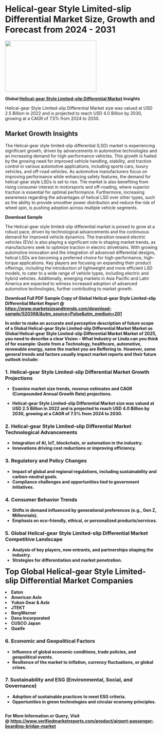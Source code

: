 <H1>Helical-gear Style Limited-slip Differential Market Size, Growth and Forecast from 2024 - 2031</H1><img class="aligncenter size-medium wp-image-584254" src="https://thirdeyenews.in/wp-content/uploads/2024/09/Global-Market-Research-300x168.jpeg" alt="" width="300" height="168" /><p><strong>Global&nbsp;<a href="https://www.marketsizeandtrends.com/download-sample/520368/&amp;utm_source=Pulse&amp;utm_medium=201">Helical-gear Style Limited-slip Differential Market</a> Insights</strong></p><p>Helical-gear Style Limited-slip Differential Market size was valued at USD 2.5 Billion in 2022 and is projected to reach USD 4.0 Billion by 2030, growing at a CAGR of 7.5% from 2024 to 2030.</p><p><h2>Market Growth Insights</h2> <p>The Helical-gear style limited-slip differential (LSD) market is experiencing significant growth, driven by advancements in automotive technologies and an increasing demand for high-performance vehicles. This growth is fueled by the growing need for improved vehicle handling, stability, and traction control in various automotive applications, including sports cars, luxury vehicles, and off-road vehicles. As automotive manufacturers focus on improving performance while enhancing safety features, the demand for helical-gear style LSDs is set to rise. The market is also benefiting from rising consumer interest in motorsports and off-roading, where superior traction is essential for optimal performance. Furthermore, increasing awareness regarding the advantages of helical LSD over other types, such as the ability to provide smoother power distribution and reduce the risk of wheel spin, is pushing adoption across multiple vehicle segments.</p> <p><strong>Download Sample</strong></p> <p>The Helical-gear style limited-slip differential market is poised to grow at a robust pace, driven by technological advancements and the continuous demand for improved vehicle dynamics. The transition toward electric vehicles (EVs) is also playing a significant role in shaping market trends, as manufacturers seek to optimize traction in electric drivetrains. With growing automotive innovation and the integration of advanced differential designs, helical LSDs are becoming a preferred choice for high-performance, high-torque applications. Key players are focusing on expanding their product offerings, including the introduction of lightweight and more efficient LSD models, to cater to a wide range of vehicle types, including electric and hybrid vehicles. Additionally, emerging markets in Asia Pacific and Latin America are expected to witness increased adoption of advanced automotive technologies, further contributing to market growth.</p> <p><strong></p><p><span class=""><strong>Download Full PDF Sample Copy of Global Helical-gear Style Limited-slip Differential Market Report</strong> @ <a href="https://www.marketsizeandtrends.com/download-sample/520368/&amp;utm_source=Pulse&amp;utm_medium=201" target="_blank">https://www.marketsizeandtrends.com/download-sample/520368/&amp;utm_source=Pulse&amp;utm_medium=201</a></span></p><p>In order to make an accurate and perceptive description of future scope of a Global&nbsp;Helical-gear Style Limited-slip Differential Market Market as Global&nbsp;Helical-gear Style Limited-slip Differential Market Market of 2025, you need to describe a clear Vision &ndash; What Industry or Linda can you think of for example: Quote from a Technology, healthcare, automotive, renewable energy, name the market you are Reffering to. However, some general trends and factors usually impact market reports and their future outlook include:</p><h3>1.&nbsp;<strong>Helical-gear Style Limited-slip Differential Market Growth Projections</strong></h3><ul><li>Examine market size trends, revenue estimates and CAGR (Compounded Annual Growth Rate) projections.</li><li><p>Helical-gear Style Limited-slip Differential Market size was valued at USD 2.5 Billion in 2022 and is projected to reach USD 4.0 Billion by 2030, growing at a CAGR of 7.5% from 2024 to 2030.</p></li></ul><h3>2.&nbsp;<strong>Helical-gear Style Limited-slip Differential Market Technological Advancements</strong></h3><ul><li>Integration of AI, IoT, blockchain, or automation in the industry.</li><li>Innovations driving cost reductions or improving efficiency.</li></ul><h3>3.&nbsp;<strong>Regulatory and Policy Changes</strong></h3><ul><li>Impact of global and regional regulations, including sustainability and carbon-neutral goals.</li><li>Compliance challenges and opportunities tied to government initiatives.</li></ul><h3>4.&nbsp;<strong>Consumer Behavior Trends</strong></h3><ul><li>Shifts in demand influenced by generational preferences (e.g., Gen Z, Millennials).</li><li>Emphasis on eco-friendly, ethical, or personalized products/services.</li></ul><h3>5.&nbsp;<strong>Global Helical-gear Style Limited-slip Differential Market Competitive Landscape</strong></h3><ul><li>Analysis of key players, new entrants, and partnerships shaping the industry.</li><li>Strategies for differentiation and market penetration.</li></ul><p data-pm-slice="1 1 []"><span style="color: inherit; font-family: inherit; font-size: 25px;">Top Global Helical-gear Style Limited-slip Differential Market Companies</span></p><div class="" data-test-id=""><p><li>Eaton</li><li> American Axle</li><li> Yukon Gear & Axle</li><li> JTEKT</li><li> BorgWarner</li><li> Dana Incorporated</li><li> CUSCO Japan</li><li> Quaife</li></p></div><h3>6.&nbsp;<strong>Economic and Geopolitical Factors</strong></h3><ul><li>Influence of global economic conditions, trade policies, and geopolitical events.</li><li>Resilience of the market to inflation, currency fluctuations, or global crises.</li></ul><h3>7.&nbsp;<strong>Sustainability and ESG (Environmental, Social, and Governance)</strong></h3><ul><li>Adoption of sustainable practices to meet ESG criteria.</li><li>Opportunities in green technologies and circular economy principles.</li></ul><h2><strong style="font-size: 14px;">For More Information or Query, Visit @&nbsp;</strong><a style="background-color: #ffffff; font-size: 14px;" href="https://www.marketsizeandtrends.com/report/helical-gear-style-limited-slip-differential-market/" target="_blank">https://www.verifiedmarketreports.com/product/airport-passenger-boarding-bridge-market</a></h2>
